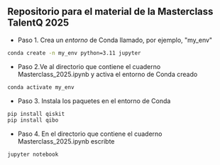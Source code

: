 ## Repositorio para el material de la Masterclass TalentQ 2025 

- Paso 1. Crea un *entorno* de Conda llamado, por ejemplo,  "my_env"
```bash
conda create -n my_env python=3.11 jupyter
```

- Paso 2.Ve al directorio que contiene el cuaderno Masterclass_2025.ipynb y activa el entorno de Conda creado 
```bash
conda activate my_env
```

- Paso 3. Instala los paquetes en el entorno de Conda
```bash
pip install qiskit
pip install qibo
```

- Paso 4. En el directorio que contiene el cuaderno Masterclass_2025.ipynb escribte
```bash
jupyter notebook
```
